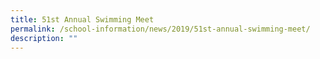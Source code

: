 ```yaml
---
title: 51st Annual Swimming Meet
permalink: /school-information/news/2019/51st-annual-swimming-meet/
description: ""
---
```

